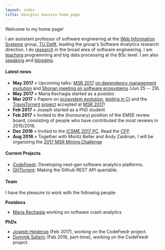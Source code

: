 ```yaml
---
layout: index
title: Georgios Gousios home page
---
```


Welcome to my home page!

I am assistant professor of software engineering at the
[Web Information Systems](http://www.wis.ewi.tudelft.nl) group,
[TU Delft](http://www.tudelft.nl), leading the group's Software Analytics research direction. I do [research](research.html) in the broad area of
software engineering. I am [teaching](teaching.html) programming
and big data processing at the BSc level. I am also [speaking](talks.html)
and [blogging](/blog/).

#### Latest news

* **May 2017** &raquo; Upcoming talks: [MSR 2017](http://2017.msrconf.org/) [on
  dependency management evolution](/bibliography/KGDP17.html) and [Shonan meeting on software ecosystems](http://shonan.nii.ac.jp/seminar/099/) (Jun 25 -- 29).
* **May 2017** &raquo; Maria Kechagia started as a postdoc
* **Mar 2017** &raquo; Papers on [ecosystem
  evolution](/bibliography/KGDP17.html), [testing in CI](/bibliography/BGZ17.html)
  and the [TravisTorrent](/bibliography/BGZ17.html) [project](https://travistorrent.testroots.org) accepted at [MSR 2017](http://2017.msrconf.org)!
* **Feb 2017** &raquo; Joseph started as a PhD student
* **Feb 2017** &raquo; Invited to the (honourary) position of the EMSE
review board, consisting of people who have contributed the most reviews in 2015/2016.
* **Dec 2016** &raquo; Invited to the [ICSME 2017 PC](https://icsme2017.github.io/Program%20Committee.html). Read the [CFP](https://icsme2017.github.io/cfp/ResearchTrackCFP.html).
* **Aug 2016** &raquo; Together with Moritz Beller and Andy Zaidman, I will
be organizing the [2017 MSR Mining Challenge](http://2017.msrconf.org/#/challenge)

#### Current Projects

* [CodeFeedr](http://codefeedr.github.io): Developing next-gen software analytics platforms.
* [GHTorrent](http://ghtorrent.org): Making the Github REST API queriable.

#### Team

I have the pleasure to work with the following people:

**Postdocs**

* [Maria Kechagia]() working on software crash analytics

**PhDs**

* [Joseph Hejderup](https://nl.linkedin.com/in/josephhejderup) (Feb 2017), working on the CodeFeedr project.
* [Dominik Safaric](https://www.linkedin.com/in/dominik-safaric-83666749/) (Feb
2016, part-time), working on the CodeFeedr project.
